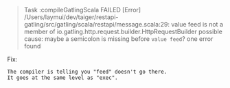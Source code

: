 > Task :compileGatlingScala FAILED
[Error] /Users/laymui/dev/taiger/restapi-gatling/src/gatling/scala/restapi/message.scala:29: value feed is not a member of io.gatling.http.request.builder.HttpRequestBuilder
possible cause: maybe a semicolon is missing before `value feed`?
one error found


Fix:
```
The compiler is telling you "feed" doesn't go there.
It goes at the same level as "exec".
```